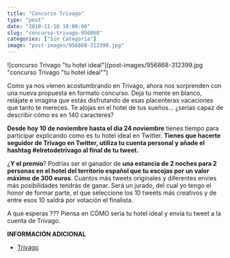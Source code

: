 ```yaml
---
title: "Concurso Trivago"
type: "post"
date: "2010-11-10 10:00:00"
slug: "concurso-trivago-956868"
categories: ["Sin Categoría"]
image: "post-images/956868-312399.jpg"
---
```


![concurso Trivago "tu hotel ideal"](post-images/956868-312399.jpg "concurso Trivago "tu hotel ideal"")

Como ya nos vienen acostumbrando en Trivago, ahora nos sorprenden con una nueva propuesta en formato concurso. Deja tu mente en blanco, relájate e imagina que estás disfrutando de esas placenteras vacaciones que tanto te mereces. Te alojas en el hotel de tus sueños... ¿serías capaz de describir cómo es en 140 caracteres?

**Desde hoy 10 de noviembre hasta el dia 24 noviembre** tienes tiempo para participar explicando como es tu hotel ideal en Twitter. **Tienes que hacerte seguidor de Trivago en Twitter, utiliza tu cuenta personal y añade el hashtag #elretodetrivago al final de tu tweet.**

¿**Y el premio**? Podrías ser el ganador de **una estancia de 2 noches para 2 personas en el hotel del territorio español que tu escojas por un valor máximo de 300 euros**. Cuantos más tweets originales y diferentes envies más posibilidades tendrás de ganar. Será un jurado, del cual yo tengo el honor de formar parte, el que seleccione los 10 tweets más creativos y de entre esos 10 saldrá por votación el finalista.

A que esperas ??? Piensa en CÓMO seria tu hotel ideal y envia tu tweet a la cuenta de Trivago.

**INFORMACIÓN ADICIONAL**

- [Trivago](http://www.trivago.es/concurso)